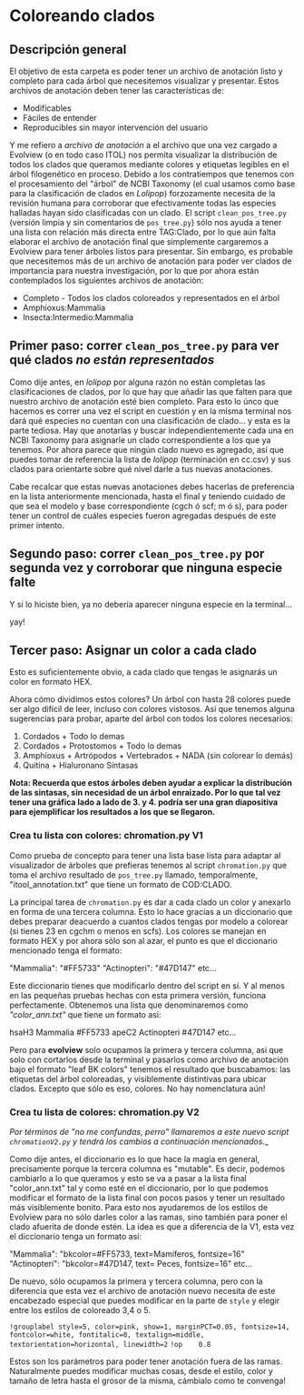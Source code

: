 # Coloreando clados

## Descripción general

El objetivo de esta carpeta es poder tener un archivo de anotación listo y completo para cada árbol que necesitemos visualizar y presentar. Estos archivos de anotación deben tener las características de:

- Modificables
- Fáciles de entender 
- Reproducibles sin mayor intervención del usuario

Y me refiero a *archivo de anotación* a el archivo que una vez cargado a Evolview (o en todo caso ITOL) nos permita visualizar la distribución de todos los clados que queramos mediante colores y etiquetas legibles en el árbol filogenético en proceso. Debido a los contratiempos que tenemos con el procesamiento del "árbol" de NCBI Taxonomy (el cual usamos como base para la clasificación de clados en _Lolipop_) forzozamente necesita de la revisión humana para corroborar que efectivamente todas las especies halladas hayan sido clasificadas con un clado. El script `clean_pos_tree.py` (versión limpia y sin comentarios de `pos_tree.py`) sólo nos ayuda a tener una lista con relación más directa entre TAG:Clado, por lo que aún falta elaborar el archivo de anotación final que simplemente cargaremos a Evolview para tener árboles listos para presentar. Sin embargo, es probable que necesitemos más de un archivo de anotación para poder ver clados de importancia para nuestra investigación, por lo que por ahora están contemplados los siguientes archivos de anotación:

- Completo - Todos los clados coloreados y representados en el árbol
- Amphioxus:Mammalia
- Insecta:Intermedio:Mammalia

## Primer paso: correr `clean_pos_tree.py` para ver qué clados *no están representados*

Como dije antes, en _lolipop_ por alguna razón no están completas las clasificaciones de clados, por lo que hay que añadir las que falten para que nuestro archivo de anotación esté bien completo. Para esto lo únco que hacemos es correr una vez el script en cuestión y en la misma terminal nos dará qué especies no cuentan con una clasificación de clado... y esta es la parte tediosa. Hay que anotarlas y buscar independientemente cada una en NCBI Taxonomy para asignarle un clado correspondiente a los que ya tenemos. Por ahora parece que ningún clado nuevo es agregado, así que puedes tomar de referencia la lista de _lolipop_ (terminación en cc.csv) y sus clados para orientarte sobre qué nivel darle a tus nuevas anotaciones.

Cabe recalcar que estas nuevas anotaciones debes hacerlas de preferencia en la lista anteriormente mencionada, hasta el final y teniendo cuidado de que sea el modelo y base correspondiente (cgch ó scf; m ó s), para poder tener un control de cuáles especies fueron agregadas después de este primer intento.

## Segundo paso: correr `clean_pos_tree.py` por segunda vez y corroborar que ninguna especie falte

Y si lo hiciste bien, ya no debería aparecer ninguna especie en la terminal...

yay!

## Tercer paso: Asignar un color a cada clado

Esto es suficientemente obvio, a cada clado que tengas le asignarás un color en formato HEX.

Ahora cómo dividimos estos colores? Un árbol con hasta 28 colores puede ser algo difícil de leer, incluso con colores vistosos. Así que tenemos alguna sugerencias para probar, aparte del árbol con todos los colores necesarios:

1. Cordados + Todo lo demas
2. Cordados + Protostomos + Todo lo demas
3. Amphioxus + Artrópodos + Vertebrados + NADA (sin colorear lo demás)
4. Quitina + Hialuronano Sintasas

**Nota: Recuerda que estos árboles deben ayudar a explicar la distribución de las sintasas, sin necesidad de un árbol enraizado. Por lo que tal vez tener una gráfica lado a lado de 3. y 4. podría ser una gran diapositiva para ejemplificar los resultados a los que se llegaron.**

### Crea tu lista con colores: chromation.py V1

Como prueba de concepto para tener una lista base lista para adaptar al visualizador de árboles que prefieras tenemos al script `chromation.py` que toma el archivo resultado de `pos_tree.py` llamado, temporalmente, "itool_annotation.txt" que tiene un formato de COD:CLADO.

La principal tarea de `chromation.py` es dar a cada clado un color y anexarlo en forma de una tercera columna. Esto lo hace gracias a un diccionario que debes preparar deacuerdo a cuantos clados tengas por modelo a colorear (si tienes 23 en cgchm o menos en scfs). Los colores se manejan en formato HEX y por ahora sólo son al azar, el punto es que el diccionario mencionado tenga el formato:

"Mammalia": "#FF5733"
"Actinopteri": "#47D147"
    etc...
    
Este diccionario tienes que modificarlo dentro del script en sí. Y al menos en las pequeñas pruebas hechas con esta primera versión, funciona perfectamente. Obtenemos una lista que denominaremos como *"color_ann.txt"* que tiene un formato así:

hsaH3   Mammalia    #FF5733 
apeC2   Actinopteri    #47D147
    etc...
 
 Pero para **evolview** solo ocupamos la primera y tercera columna, asi que solo con cortarlos desde la terminal y pasarlos como archivo de anotación bajo el formato "leaf BK colors" tenemos el resultado que buscabamos: las etiquetas del árbol coloreadas, y visiblemente distintivas para ubicar clados. Excepto que sólo es eso, colores. No hay nomenclatura aún!
 
### Crea tu lista de colores: chromation.py V2
 
_Por términos de "no me confundas, perro" llamaremos a este nuevo script `chromationV2.py` y tendrá los cambios a continuación mencionados.__
 
Como dije antes, el diccionario es lo que hace la magia en general, precisamente porque la tercera columna es "mutable". Es decir, podemos cambiarlo a lo que queramos y esto se va a pasar a la lista final "color_ann.txt" tal y como esté en el diccionario, por lo que podemos modificar el formato de la lista final con pocos pasos y tener un resultado más visiblemente bonito. Para esto nos ayudaremos de los estilos de Evolview para no sólo darles color a las ramas, sino también para poner el clado afuerita de donde estén. La idea es que a diferencia de la V1, esta vez el diccionario tenga un formato así:
 
"Mammalia": "bkcolor=#FF5733, text=Mamíferos, fontsize=16"
"Actinopteri": "bkcolor=#47D147, text= Peces, fontsize=16"
    etc...
 
De nuevo, sólo ocupamos la primera y tercera columna, pero con la diferencia que esta vez el archivo de anotación nuevo necesita de este encabezado especial que puedes modificar en la parte de `style` y elegir entre los estilos de coloreado 3,4 o 5.
 
`!grouplabel style=5, color=pink, show=1, marginPCT=0.05, fontsize=14, fontcolor=white, fontitalic=0, textalign=middle, textorientation=horizontal, linewidth=2`
`!op	0.8`

Estos son los parámetros para poder tener anotación fuera de las ramas. Naturalmente puedes modificar muchas cosas, desde el estilo, color y tamaño de letra hasta el grosor de la misma, cámbialo como te convenga!
